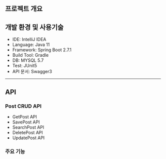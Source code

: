 ## 프로젝트 개요

## 개발 환경 및 사용기술

- IDE: IntelliJ IDEA
- Language: Java 11
- Framework: Spring Boot 2.7.1
- Build Tool: Gradle
- DB: MYSQL 5.7
- Test: JUnit5
- API 문서: Swagger3

---
## API 

### Post CRUD API
- GetPost API
- SavePost API
- SearchPost API 
- DeletePost API
- UpdatePost API

### 주요 기능
